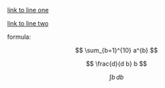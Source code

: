[link to line one]()

[link to line two](./test_code.py)

formula:

$$
\sum_{b=1}^{10} a^{b}
$$

$$
\frac{d}{d b} b
$$

$$
\int b\, db
$$